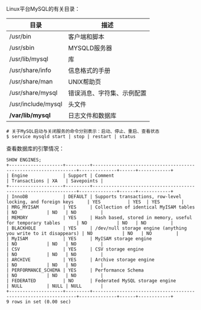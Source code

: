 Linux平台MySQL的有关目录：

| 目录               | 描述                       |
| ------------------ | -------------------------- |
| /usr/bin           | 客户端和脚本               |
| /usr/sbin          | MYSQLD服务器               |
| /usr/lib/mysql     | 库                         |
| /usr/share/info    | 信息格式的手册             |
| /usr/share/man     | UNIX帮助页                 |
| /usr/share/mysql   | 错误消息、字符集、示例配置 |
| /usr/include/mysql | 头文件                     |
| **/var/lib/mysql** | 日志文件和数据库           |



```shell
# 关于MySQL启动与关闭服务的命令分别表示：启动、停止、重启、查看状态
$ service mysqld start | stop | restart | status 
```

查看数据库的引擎情况：

```mysql
SHOW ENGINES;
+--------------------+---------+----------------------------------------------------------------+--------------+------+------------+
| Engine             | Support | Comment                                                        | Transactions | XA   | Savepoints |
+--------------------+---------+----------------------------------------------------------------+--------------+------+------------+
| InnoDB             | DEFAULT | Supports transactions, row-level locking, and foreign keys     | YES          | YES  | YES        |
| MRG_MYISAM         | YES     | Collection of identical MyISAM tables                          | NO           | NO   | NO         |
| MEMORY             | YES     | Hash based, stored in memory, useful for temporary tables      | NO           | NO   | NO         |
| BLACKHOLE          | YES     | /dev/null storage engine (anything you write to it disappears) | NO           | NO   | NO         |
| MyISAM             | YES     | MyISAM storage engine                                          | NO           | NO   | NO         |
| CSV                | YES     | CSV storage engine                                             | NO           | NO   | NO         |
| ARCHIVE            | YES     | Archive storage engine                                         | NO           | NO   | NO         |
| PERFORMANCE_SCHEMA | YES     | Performance Schema                                             | NO           | NO   | NO         |
| FEDERATED          | NO      | Federated MySQL storage engine                                 | NULL         | NULL | NULL       |
+--------------------+---------+----------------------------------------------------------------+--------------+------+------------+
9 rows in set (0.00 sec)
```

